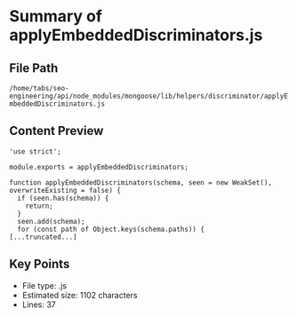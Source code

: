 # Summary of applyEmbeddedDiscriminators.js
  
## File Path
`/home/tabs/seo-engineering/api/node_modules/mongoose/lib/helpers/discriminator/applyEmbeddedDiscriminators.js`

## Content Preview
```
'use strict';

module.exports = applyEmbeddedDiscriminators;

function applyEmbeddedDiscriminators(schema, seen = new WeakSet(), overwriteExisting = false) {
  if (seen.has(schema)) {
    return;
  }
  seen.add(schema);
  for (const path of Object.keys(schema.paths)) {
[...truncated...]
```

## Key Points
- File type: .js
- Estimated size: 1102 characters
- Lines: 37
